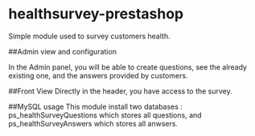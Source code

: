 # healthsurvey-prestashop
Simple module used to survey customers health.

##Admin view and configuration

In the Admin panel, you will be able to create questions, see the already existing one, and the answers provided by customers.

##Front View
Directly in the header, you have access to the survey.

##MySQL usage
This module install two databases : ps_healthSurveyQuestions which stores all questions, and ps_healthSurveyAnswers which stores all anwsers.


